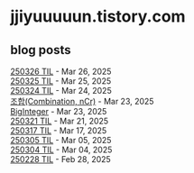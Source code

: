 # jjiyuuuuun.tistory.com
## blog posts
[250326 TIL](https://jjiyuuuuun.tistory.com/84) - Mar 26, 2025<br>
[250325 TIL](https://jjiyuuuuun.tistory.com/83) - Mar 25, 2025<br>
[250324 TIL](https://jjiyuuuuun.tistory.com/82) - Mar 24, 2025<br>
[조합(Combination, nCr)](https://jjiyuuuuun.tistory.com/81) - Mar 23, 2025<br>
[BigInteger](https://jjiyuuuuun.tistory.com/80) - Mar 23, 2025<br>
[250321 TIL](https://jjiyuuuuun.tistory.com/79) - Mar 21, 2025<br>
[250317 TIL](https://jjiyuuuuun.tistory.com/78) - Mar 17, 2025<br>
[250305 TIL](https://jjiyuuuuun.tistory.com/77) - Mar 05, 2025<br>
[250304 TIL](https://jjiyuuuuun.tistory.com/76) - Mar 04, 2025<br>
[250228 TIL](https://jjiyuuuuun.tistory.com/75) - Feb 28, 2025<br>
